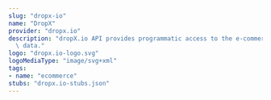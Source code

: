 ```yaml
---
slug: "dropx-io"
name: "DropX"
provider: "dropx.io"
description: "dropX.io API provides programmatic access to the e-commerce intelligence\
  \ data."
logo: "dropx.io-logo.svg"
logoMediaType: "image/svg+xml"
tags:
- name: "ecommerce"
stubs: "dropx.io-stubs.json"
---
```

